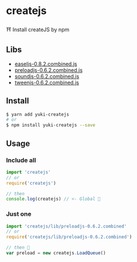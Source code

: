 # createjs
⛩  Install createJS by npm

## Libs
 - [easeljs-0.8.2.combined.js](https://github.com/CreateJS/EaselJS)
 - [preloadjs-0.6.2.combined.js](https://github.com/CreateJS/PreloadJS)
 - [soundjs-0.6.2.combined.js](https://github.com/CreateJS/SoundJS)
 - [tweenjs-0.6.2.combined.js](https://github.com/CreateJS/TweenJS)

## Install
```bash
$ yarn add yuki-createjs
# or
$ npm install yuki-createjs --save
```

## Usage

### Include all
```js
import 'createjs'
// or
require('createjs')

// then
console.log(createjs) // <- Global 🍻
```

### Just one
```js
import 'createjs/lib/preloadjs-0.6.2.combined'
// or
require('createjs/lib/preloadjs-0.6.2.combined')

// then 🍻
var preload = new createjs.LoadQueue()
```
